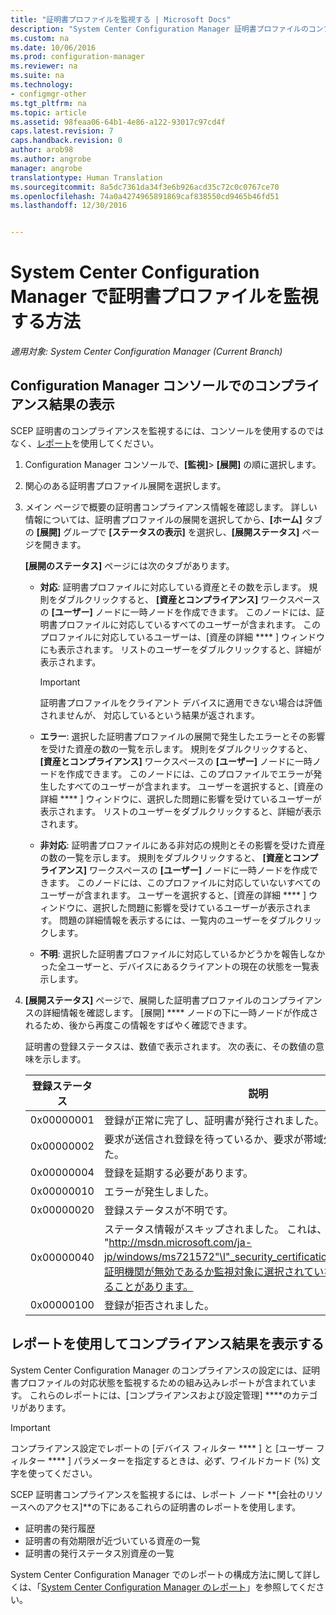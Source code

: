 ```yaml
---
title: "証明書プロファイルを監視する | Microsoft Docs"
description: "System Center Configuration Manager 証明書プロファイルのコンプライアンス状態を監視する方法を説明します。"
ms.custom: na
ms.date: 10/06/2016
ms.prod: configuration-manager
ms.reviewer: na
ms.suite: na
ms.technology:
- configmgr-other
ms.tgt_pltfrm: na
ms.topic: article
ms.assetid: 98feaa06-64b1-4e86-a122-93017c97cd4f
caps.latest.revision: 7
caps.handback.revision: 0
author: arob98
ms.author: angrobe
manager: angrobe
translationtype: Human Translation
ms.sourcegitcommit: 8a5dc7361da34f3e6b926acd35c72c0c0767ce70
ms.openlocfilehash: 74a0a4274965891869caf838550cd9465b46fd51
ms.lasthandoff: 12/30/2016


---
```

# <a name="how-to-monitor-certificate-profiles-in-system-center-configuration-manager"></a>System Center Configuration Manager で証明書プロファイルを監視する方法

*適用対象: System Center Configuration Manager (Current Branch)*


##  <a name="view-compliance-results-in-the-configuration-manager-console"></a>Configuration Manager コンソールでのコンプライアンス結果の表示  

SCEP 証明書のコンプライアンスを監視するには、コンソールを使用するのではなく、[レポート](#view-compliance-results-by-using-reports)を使用してください。 

1.  Configuration Manager コンソールで、**[監視]**>  **[展開]** の順に選択します。  

3.  関心のある証明書プロファイル展開を選択します。  

4.  メイン ページで概要の証明書コンプライアンス情報を確認します。 詳しい情報については、証明書プロファイルの展開を選択してから、**[ホーム]** タブの **[展開]** グループで **[ステータスの表示]** を選択し、**[展開ステータス]** ページを開きます。  

     **[展開のステータス]** ページには次のタブがあります。  

    -   **対応**: 証明書プロファイルに対応している資産とその数を示します。 規則をダブルクリックすると、 **[資産とコンプライアンス]** ワークスペースの **[ユーザー]** ノードに一時ノードを作成できます。 このノードには、証明書プロファイルに対応しているすべてのユーザーが含まれます。 このプロファイルに対応しているユーザーは、[資産の詳細 **** ] ウィンドウにも表示されます。 リストのユーザーをダブルクリックすると、詳細が表示されます。  

        > [!IMPORTANT]  
        >  証明書プロファイルをクライアント デバイスに適用できない場合は評価されませんが、 対応しているという結果が返されます。  

    -   **エラー**: 選択した証明書プロファイルの展開で発生したエラーとその影響を受けた資産の数の一覧を示します。 規則をダブルクリックすると、 **[資産とコンプライアンス]** ワークスペースの **[ユーザー]** ノードに一時ノードを作成できます。 このノードには、このプロファイルでエラーが発生したすべてのユーザーが含まれます。 ユーザーを選択すると、[資産の詳細 **** ] ウィンドウに、選択した問題に影響を受けているユーザーが表示されます。 リストのユーザーをダブルクリックすると、詳細が表示されます。  

    -   **非対応**: 証明書プロファイルにある非対応の規則とその影響を受けた資産の数の一覧を示します。 規則をダブルクリックすると、 **[資産とコンプライアンス]** ワークスペースの **[ユーザー]** ノードに一時ノードを作成できます。 このノードには、このプロファイルに対応していないすべてのユーザーが含まれます。 ユーザーを選択すると、[資産の詳細 **** ] ウィンドウに、選択した問題に影響を受けているユーザーが表示されます。 問題の詳細情報を表示するには、一覧内のユーザーをダブルクリックします。  

    -   **不明**: 選択した証明書プロファイルに対応しているかどうかを報告しなかった全ユーザーと、デバイスにあるクライアントの現在の状態を一覧表示します。  

5.  **[展開ステータス]** ページで、展開した証明書プロファイルのコンプライアンスの詳細情報を確認します。 [展開] **** ノードの下に一時ノードが作成されるため、後から再度この情報をすばやく確認できます。  

     証明書の登録ステータスは、数値で表示されます。 次の表に、その数値の意味を示します。  

    |登録ステータス|説明|  
    |-----------------------|-----------------|  
    |0x00000001|登録が正常に完了し、証明書が発行されました。|  
    |0x00000002|要求が送信され登録を待っているか、要求が帯域外で送信されました。|  
    |0x00000004|登録を延期する必要があります。|  
    |0x00000010|エラーが発生しました。|  
    |0x00000020|登録ステータスが不明です。|  
    |0x00000040|ステータス情報がスキップされました。 これは、ハイパーリンク "http://msdn.microsoft.com/ja-jp/windows/ms721572"\l"_security_certification_authority_gly"の証明機関が無効であるか監視対象に選択されていない場合に発生することがあります。|  
    |0x00000100|登録が拒否されました。|  

##  <a name="view-compliance-results-by-using-reports"></a>レポートを使用してコンプライアンス結果を表示する

 System Center Configuration Manager のコンプライアンスの設定には、証明書プロファイルの対応状態を監視するための組み込みレポートが含まれています。 これらのレポートには、[コンプライアンスおよび設定管理] ****のカテゴリがあります。  

> [!IMPORTANT]  
>  コンプライアンス設定でレポートの [デバイス フィルター **** ] と [ユーザー フィルター **** ] パラメーターを指定するときは、必ず、ワイルドカード (%) 文字を使ってください。  

SCEP 証明書コンプライアンスを監視するには、レポート ノード **[会社のリソースへのアクセス]**の下にあるこれらの証明書のレポートを使用します。  

 -   証明書の発行履歴  
 -   証明書の有効期限が近づいている資産の一覧  
 -   証明書の発行ステータス別資産の一覧  



 System Center Configuration Manager でのレポートの構成方法に関して詳しくは、「[System Center Configuration Manager のレポート](../../core/servers/manage/reporting.md)」を参照してください。  

